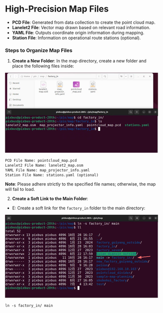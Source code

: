 # High-Precision Map Files

- **PCD File**: Generated from data collection to create the point cloud map.
- **Lanelet2 File**: Vector map drawn based on relevant road information.
- **YAML File**: Outputs coordinate origin information during mapping.
- **Station File**: Information on operational route stations (optional).

### Steps to Organize Map Files
1. **Create a New Folder**: In the map directory, create a new folder and place the following files inside:

![map](./images/map1.png)

```
PCD File Name: pointcloud_map.pcd
Lanelet2 File Name: lanelet2_map.osm
YAML File Name: map_projector_info.yaml
Station File Name: stations.yaml (optional)
```
**Note**: Please adhere strictly to the specified file names; otherwise, the map will fail to load.

2. **Create a Soft Link to the Main Folder**:
- E: Create a soft link for the `factory_in` folder to the main directory:

![map2](./images/map2.png)

```
ln -s factory_in/ main 
``` 